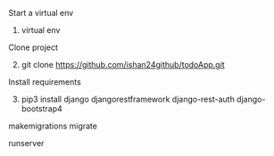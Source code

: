 
Start a virtual env

1. virtual env

Clone project

2. git clone https://github.com/ishan24github/todoApp.git

Install requirements

3. pip3 install django djangorestframework django-rest-auth django-bootstrap4

makemigrations
migrate

runserver
